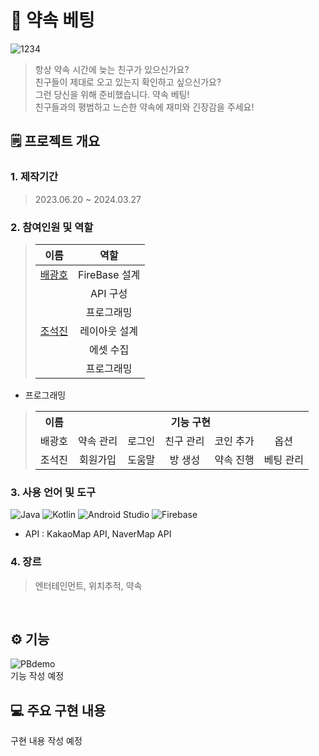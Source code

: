 # 📱 약속 베팅
![1234](https://github.com/cho-stone/Promise-bet/assets/74195857/03cd2e3a-390b-4ea1-a8f9-cbe3070d3043)
> 항상 약속 시간에 늦는 친구가 있으신가요?  
> 친구들이 제대로 오고 있는지 확인하고 싶으신가요?  
> 그런 당신을 위해 준비했습니다. 약속 베팅!  
> 친구들과의 평범하고 느슨한 약속에 재미와 긴장감을 주세요!  
## 🗒 프로젝트 개요
### 1. 제작기간
> 2023.06.20 ~ 2024.03.27
### 2. 참여인원 및 역할
> |이름|역할|
> |:------:|:---:|
> |[배광호](https://github.com/kangho1117)|FireBase 설계|
> | |API 구성|
> | |프로그래밍|
> |[조석진](https://github.com/cho-stone)|레이아웃 설계|
> | |에셋 수집|
> | |프로그래밍|
* 프로그래밍
> <table>
>  <tr>
>    <th align="center">이름</th>
>    <th colspan="5" align="center">기능 구현</th>
>  </tr>
>  <tr>
>    <td align="center">배광호</td>
>    <td align="center">약속 관리</td>
>    <td align="center">로그인</td>
>    <td align="center">친구 관리</td>
>    <td align="center">코인 추가</td>
>    <td align="center">옵션</td>
>  </tr>
>  <tr>
>    <td align="center">조석진</td>
>    <td align="center">회원가입</td>
>    <td align="center">도움말</td>
>    <td align="center">방 생성</td>
>    <td align="center">약속 진행</td>
>    <td align="center">베팅 관리</td>
>  </tr>
> </table>

### 3. 사용 언어 및 도구
![Java](https://img.shields.io/badge/java-%23ED8B00.svg?style=for-the-badge&logo=openjdk&logoColor=white) ![Kotlin](https://img.shields.io/badge/kotlin-%237F52FF.svg?style=for-the-badge&logo=kotlin&logoColor=white) ![Android Studio](https://img.shields.io/badge/android%20studio-346ac1?style=for-the-badge&logo=android%20studio&logoColor=white) ![Firebase](https://img.shields.io/badge/firebase-a08021?style=for-the-badge&logo=firebase&logoColor=ffcd34)  
* API : KakaoMap API, NaverMap API
### 4. 장르
> 엔터테인먼트, 위치추적, 약속
<br>

## ⚙ 기능
![PBdemo](https://github.com/cho-stone/Promise-bet/assets/74195857/430259e7-1cd6-459e-927d-1d16f836145b)  
기능 작성 예정
<br>

## 💻 주요 구현 내용
구현 내용 작성 예정

